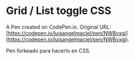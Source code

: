 # Grid / List toggle CSS

A Pen created on CodePen.io. Original URL: [https://codepen.io/luisangelmaciel/pen/NWBvxgj](https://codepen.io/luisangelmaciel/pen/NWBvxgj).

Pen forkeado para hacerlo en CSS. 